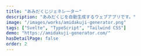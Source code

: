 ```yaml
---
title: "あみだくじジェネレーター"
description: "あみだくじを自動生成するウェブアプリです。"
image: "/images/works/amidakuji-generator.png"
tags: ["Svelte", "TypeScript", "Tailwind CSS"]
demo: "https://amidakuji-generator.com/"
hasDetailPage: false
order: 2
---
```

